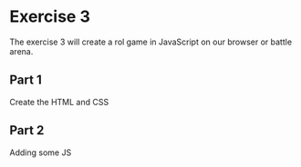 # Exercise 3
The exercise 3 will create a rol game in JavaScript on our browser or battle arena.
## Part 1
Create the HTML and CSS


## Part 2
Adding some JS
